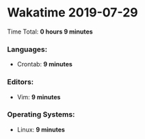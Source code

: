 # Wakatime 2019-07-29

Time Total: **0 hours 9 minutes**

### Languages:
- Crontab: **9 minutes** 

### Editors:
- Vim: **9 minutes** 

### Operating Systems:
- Linux: **9 minutes** 

